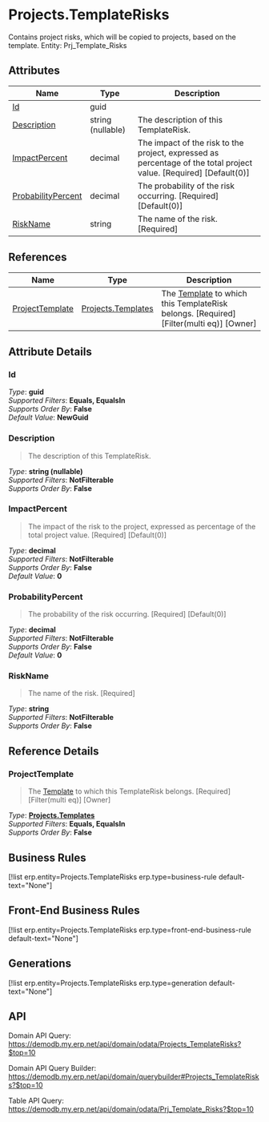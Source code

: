 # Projects.TemplateRisks

Contains project risks, which will be copied to projects, based on the template. Entity: Prj_Template_Risks

## Attributes

| Name | Type | Description |
| ---- | ---- | --- |
| [Id](Projects.TemplateRisks.md#Id) | guid |  
| [Description](Projects.TemplateRisks.md#Description) | string (nullable) | The description of this TemplateRisk. 
| [ImpactPercent](Projects.TemplateRisks.md#ImpactPercent) | decimal | The impact of the risk to the project, expressed as percentage of the total project value. [Required] [Default(0)] 
| [ProbabilityPercent](Projects.TemplateRisks.md#ProbabilityPercent) | decimal | The probability of the risk occurring. [Required] [Default(0)] 
| [RiskName](Projects.TemplateRisks.md#RiskName) | string | The name of the risk. [Required] 

## References

| Name | Type | Description |
| ---- | ---- | --- |
| [ProjectTemplate](Projects.TemplateRisks.md#ProjectTemplate) | [Projects.Templates](Projects.Templates.md) | The [Template](Projects.Templates.md) to which this TemplateRisk belongs. [Required] [Filter(multi eq)] [Owner] |


## Attribute Details

### Id

_Type_: **guid**  
_Supported Filters_: **Equals, EqualsIn**  
_Supports Order By_: **False**  
_Default Value_: **NewGuid**  

### Description

> The description of this TemplateRisk.

_Type_: **string (nullable)**  
_Supported Filters_: **NotFilterable**  
_Supports Order By_: **False**  

### ImpactPercent

> The impact of the risk to the project, expressed as percentage of the total project value. [Required] [Default(0)]

_Type_: **decimal**  
_Supported Filters_: **NotFilterable**  
_Supports Order By_: **False**  
_Default Value_: **0**  

### ProbabilityPercent

> The probability of the risk occurring. [Required] [Default(0)]

_Type_: **decimal**  
_Supported Filters_: **NotFilterable**  
_Supports Order By_: **False**  
_Default Value_: **0**  

### RiskName

> The name of the risk. [Required]

_Type_: **string**  
_Supported Filters_: **NotFilterable**  
_Supports Order By_: **False**  


## Reference Details

### ProjectTemplate

> The [Template](Projects.Templates.md) to which this TemplateRisk belongs. [Required] [Filter(multi eq)] [Owner]

_Type_: **[Projects.Templates](Projects.Templates.md)**  
_Supported Filters_: **Equals, EqualsIn**  
_Supports Order By_: **False**  



## Business Rules

[!list erp.entity=Projects.TemplateRisks erp.type=business-rule default-text="None"]

## Front-End Business Rules

[!list erp.entity=Projects.TemplateRisks erp.type=front-end-business-rule default-text="None"]

## Generations

[!list erp.entity=Projects.TemplateRisks erp.type=generation default-text="None"]

## API

Domain API Query:
<https://demodb.my.erp.net/api/domain/odata/Projects_TemplateRisks?$top=10>

Domain API Query Builder:
<https://demodb.my.erp.net/api/domain/querybuilder#Projects_TemplateRisks?$top=10>

Table API Query:
<https://demodb.my.erp.net/api/domain/odata/Prj_Template_Risks?$top=10>

